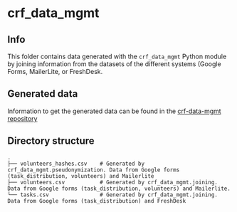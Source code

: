 # crf_data_mgmt

## Info 
This folder contains data generated with the `crf_data_mgmt` Python module by joining information 
from the datasets of the different systems (Google Forms, MailerLite, or FreshDesk.

## Generated data
Information to get the generated data can be found in the [crf-data-mgmt repository](https://github.com/crowdfightcovid19/crf-data-mgmt)

## Directory structure
    .
    ├── volunteers_hashes.csv    # Generated by crf_data_mgmt.pseudonymization. Data from Google forms (task_distribution, volunteers) and Mailerlite
    ├── volunteers.csv           # Generated by crf_data_mgmt.joining. Data from Google forms (task_distribution, volunteers) and Mailerlite.
    └── tasks.csv                # Generated by crf_data_mgmt.joining. Data from Google forms (task_distribution) and FreshDesk
        